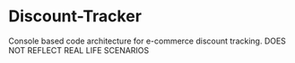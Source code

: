 # Discount-Tracker
Console based code architecture for e-commerce discount tracking. DOES NOT REFLECT REAL LIFE SCENARIOS

